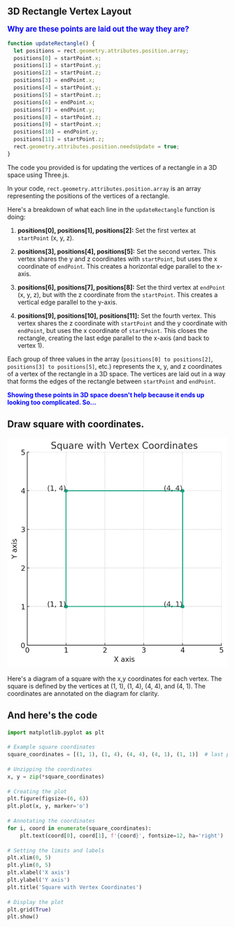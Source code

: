## 3D Rectangle Vertex Layout

<span style="color:blue;font-weight:bold;font-size:larger;">Why are these points are laid out the way they are?</span>

```js
function updateRectangle() {
  let positions = rect.geometry.attributes.position.array;
  positions[0] = startPoint.x;
  positions[1] = startPoint.y;
  positions[2] = startPoint.z;
  positions[3] = endPoint.x;
  positions[4] = startPoint.y;
  positions[5] = startPoint.z;
  positions[6] = endPoint.x;
  positions[7] = endPoint.y;
  positions[8] = startPoint.z;
  positions[9] = startPoint.x;
  positions[10] = endPoint.y;
  positions[11] = startPoint.z;
  rect.geometry.attributes.position.needsUpdate = true;
}
```

The code you provided is for updating the vertices of a rectangle in a 3D space using Three.js. 

In your code, `rect.geometry.attributes.position.array` is an array representing the positions of the vertices of a rectangle.

Here's a breakdown of what each line in the `updateRectangle` function is doing:

1. **positions[0], positions[1], positions[2]:** Set the first vertex at `startPoint` (x, y, z).

2. **positions[3], positions[4], positions[5]:** Set the second vertex. This vertex shares the y and z coordinates with `startPoint`, but uses the x coordinate of `endPoint`. This creates a horizontal edge parallel to the x-axis.

3. **positions[6], positions[7], positions[8]:** Set the third vertex at `endPoint` (x, y, z), but with the z coordinate from the `startPoint`. This creates a vertical edge parallel to the y-axis.

4. **positions[9], positions[10], positions[11]:** Set the fourth vertex. This vertex shares the z coordinate with `startPoint` and the y coordinate with `endPoint`, but uses the x coordinate of `startPoint`. This closes the rectangle, creating the last edge parallel to the x-axis (and back to vertex 1).

Each group of three values in the array (`positions[0] to positions[2]`, `positions[3] to positions[5]`, etc.) represents the x, y, and z coordinates of a vertex of the rectangle in a 3D space. The vertices are laid out in a way that forms the edges of the rectangle between `startPoint` and `endPoint`.

<span style="color:blue;font-weight:bold;">Showing these points in 3D space doesn't help because it ends up looking too complicated.  So...</span>

## Draw square with coordinates.

<img src="../images/rectangle-coordinates.png" width="700">

Here's a diagram of a square with the x,y coordinates for each vertex. The square is defined by the vertices at (1, 1), (1, 4), (4, 4), and (4, 1). The coordinates are annotated on the diagram for clarity.

## And here's the code

```py
import matplotlib.pyplot as plt

# Example square coordinates
square_coordinates = [(1, 1), (1, 4), (4, 4), (4, 1), (1, 1)]  # last point to close the square

# Unzipping the coordinates
x, y = zip(*square_coordinates)

# Creating the plot
plt.figure(figsize=(6, 6))
plt.plot(x, y, marker='o')

# Annotating the coordinates
for i, coord in enumerate(square_coordinates):
    plt.text(coord[0], coord[1], f'{coord}', fontsize=12, ha='right')

# Setting the limits and labels
plt.xlim(0, 5)
plt.ylim(0, 5)
plt.xlabel('X axis')
plt.ylabel('Y axis')
plt.title('Square with Vertex Coordinates')

# Display the plot
plt.grid(True)
plt.show()
```

<br>

